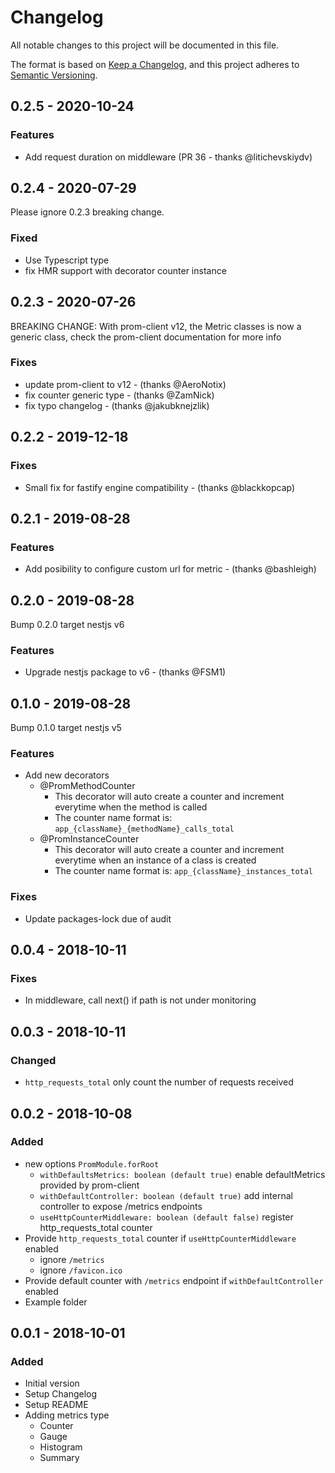 # Changelog

All notable changes to this project will be documented in this file.

The format is based on [Keep a Changelog](https://keepachangelog.com/en/1.0.0/),
and this project adheres to [Semantic Versioning](https://semver.org/spec/v2.0.0.html).

## 0.2.5 - 2020-10-24

### Features
- Add request duration on middleware (PR 36 - thanks @litichevskiydv)

## 0.2.4 - 2020-07-29

Please ignore 0.2.3 breaking change.

### Fixed
- Use Typescript type
- fix HMR support with decorator counter instance

## 0.2.3 - 2020-07-26

BREAKING CHANGE: With prom-client v12, the Metric classes is now a generic class, check the prom-client documentation for more info

### Fixes
- update prom-client to v12 - (thanks @AeroNotix)
- fix counter generic type - (thanks @ZamNick)
- fix typo changelog - (thanks @jakubknejzlik)

## 0.2.2 - 2019-12-18

### Fixes
- Small fix for fastify engine compatibility - (thanks @blackkopcap)

## 0.2.1 - 2019-08-28

### Features
- Add posibility to configure custom url for metric - (thanks @bashleigh)

## 0.2.0 - 2019-08-28

Bump 0.2.0 target nestjs v6

### Features
- Upgrade nestjs package to v6 - (thanks @FSM1)

## 0.1.0 - 2019-08-28

Bump 0.1.0 target nestjs v5

### Features
- Add new decorators
  - @PromMethodCounter
    - This decorator will auto create a counter and increment everytime when the method is called
    - The counter name format is: `app_{className}_{methodName}_calls_total`
  - @PromInstanceCounter
    - This decorator will auto create a counter and increment everytime when an instance of a class is created
    - The counter name format is: `app_{className}_instances_total`

### Fixes
- Update packages-lock due of audit

## 0.0.4 - 2018-10-11
### Fixes
- In middleware, call next() if path is not under monitoring

## 0.0.3 - 2018-10-11
### Changed
- `http_requests_total` only count the number of requests received

## 0.0.2 - 2018-10-08
### Added
- new options `PromModule.forRoot`
  - `withDefaultsMetrics: boolean (default true)` enable defaultMetrics provided by prom-client
  - `withDefaultController: boolean (default true)` add internal controller to expose /metrics endpoints
  - `useHttpCounterMiddleware: boolean (default false)` register http_requests_total counter
- Provide `http_requests_total` counter if `useHttpCounterMiddleware` enabled
  - ignore `/metrics`
  - ignore `/favicon.ico`
- Provide default counter with `/metrics` endpoint if `withDefaultController` enabled
- Example folder

## 0.0.1 - 2018-10-01
### Added
- Initial version
- Setup Changelog
- Setup README
- Adding metrics type
  - Counter
  - Gauge
  - Histogram
  - Summary

